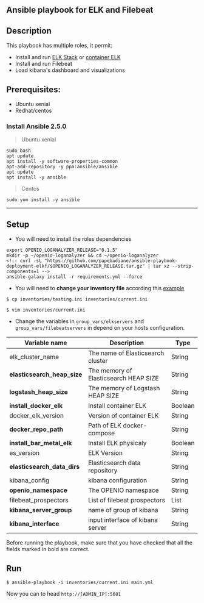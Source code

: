Ansible playbook for ELK and Filebeat
------
## Description

This playbook has multiple roles, it permit:

* Install and run [ELK Stack](https://www.elastic.co/elk-stack) or  [container ELK](https://github.com/papebadiane/docker-elkf)
* Install and run Filebeat
* Load kibana's dashboard and visualizations


## Prerequisites:

- Ubuntu xenial
- Redhat/centos

### Install Ansible 2.5.0

> Ubuntu xenial

```
sudo bash
apt update
apt install -y software-properties-common
apt-add-repository -y ppa:ansible/ansible
apt update
apt install -y ansible

```
> Centos

```
sudo yum install -y ansible
```
--------------------------

##  Setup

* You will need to  install the roles dependencies

```
export OPENIO_LOGANALYZER_RELEASE="0.1.5"
mkdir -p ~/openio-loganalyzer && cd ~/openio-loganalyzer
<!-- curl -sL "https://github.com/papebadiane/ansible-playbook-deployment-elkf/$OPENIO_LOGANALYZER_RELEASE.tar.gz" | tar xz --strip-components=1 -->
ansible-galaxy install -r requirements.yml --force

```

* You will need to **change your inventory file** according this [example](https://github.com/papebadiane/ansible-playbook-deployment-elkf/blob/master/inventories/testing.ini)


```
$ cp inventories/testing.ini inventories/current.ini

$ vim inventories/current.ini

```

* Change the variables in `group_vars/elkservers` and `group_vars/filebeatservers` in depend on your hosts configuration.


|      Variable name                 |               Description                                    |     Type    |
|------------------------------------|--------------------------------------------------------------|-------------|
| elk_cluster_name                   | The name of Elasticsearch cluster                            | String      |
| **elasticsearch_heap_size**        | The memory of Elasticsearch HEAP SIZE                        | String      |
| **logstash_heap_size**             | The memory of Logstash HEAP SIZE                             | String      |
| **install_docker_elk**             | Install container ELK                                        | Boolean     |
| docker_elk_version                 | Version of container ELK                                     | String      |
| **docker_repo_path**               | Path of ELK docker-compose                                   | String      |
| **install_bar_metal_elk**          | Install  ELK physicaly                                       | Boolean     |
| es_version                         | ELK Version                                                  | String      |
| **elasticsearch_data_dirs**        | Elasticsearch data repository                                | String      |
| kibana_config                      | kibana configuration                                         | String      |
| **openio_namespace**               | The OPENIO namespace                                         | String      |
| filebeat_prospectors               | List of filebeat prospectors                                 | List        |
| **kibana_server_group**            | name of group of kibana                                      | String      |
| **kibana_interface**               | input interface of kibana server                             | String      |

Before running the playbook, make sure that you have checked that all the fields marked in bold are correct.


## Run

```
$ ansible-playbook -i inventories/current.ini main.yml

```

Now you can to head `http://[ADMIN_IP]:5601`
